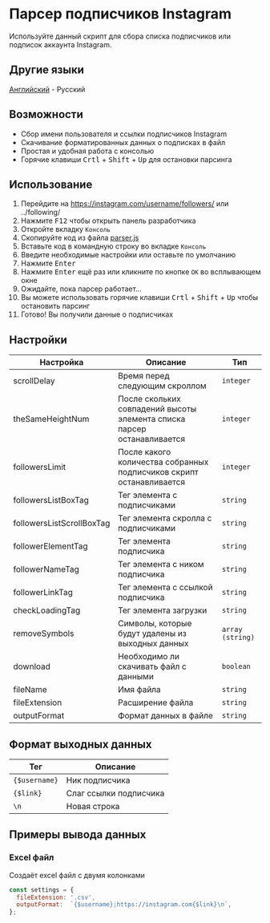 # Парсер подписчиков Instagram

Используйте данный скрипт для сбора списка подписчиков или подписок аккаунта Instagram.

## Другие языки

[Английский](README.md) - Русский

## Возможности

- Сбор имени пользователя и ссылки подписчиков Instagram
- Скачивание форматированных данных о подписках в файл
- Простая и удобная работа с консолью
- Горячие клавиши <kbd>Crtl</kbd> + <kbd>Shift</kbd> + <kbd>Up</kbd> для остановки парсинга

## Использование

1. Перейдите на https://instagram.com/username/followers/ или ../following/
2. Нажмите <kbd>F12</kbd> чтобы открыть панель разработчика
3. Откройте вкладку `Консоль`
4. Скопируйте код из файла [parser.js](parser.js)
5. Вставьте код в командную строку во вкладке `Консоль`
6. Введите необходимые настройки или оставьте по умолчанию
7. Нажмите <kbd>Enter</kbd>
8. Нажмите <kbd>Enter</kbd> ещё раз или кликните по кнопке `OK` во всплывающем окне
9. Ожидайте, пока парсер работает...
10. Вы можете использовать горячие клавиши <kbd>Crtl</kbd> + <kbd>Shift</kbd> + <kbd>Up</kbd> чтобы остановить парсинг
11. Готово! Вы получили данные о подписчиках

## Настройки

| Настройка | Описание | Тип |
| --- | --- | --- |
| scrollDelay | Время перед следующим скроллом | `integer` |
| theSameHeightNum | После скольких совпадений высоты элемента списка парсер останавливается | `integer` |
| followersLimit | После какого количества собранных подписчиков скрипт останавливается | `integer` |
| followersListBoxTag | Тег элемента с подписчиками | `string` |
| followersListScrollBoxTag | Тег элемента скролла с подписчиками | `string` |
| followerElementTag | Тег элемента подписчика | `string` |
| followerNameTag | Тег элемента с ником подписчика | `string` |
| followerLinkTag | Тег элемента с ссылкой подписчика | `string` |
| checkLoadingTag | Тег элемента загрузки | `string` |
| removeSymbols | Символы, которые будут удалены из выходных данных | `array (string)` |
| download | Необходимо ли скачивать файл с данными | `boolean` |
| fileName | Имя файла | `string` |
| fileExtension | Расширение файла | `string` |
| outputFormat | Формат данных в файле | `string` |

## Формат выходных данных

| Тег | Описание |
| --- | --- |
| `{$username}` | Ник подписчика |
| `{$link}` | Слаг ссылки подписчика |
| `\n` | Новая строка |

## Примеры вывода данных

### Excel файл

Создаёт excel файл с двумя колонками

```javascript
const settings = {
  fileExtension: '.csv',
  outputFormat:  `{$username};https://instagram.com{$link}\n`,
};
```
